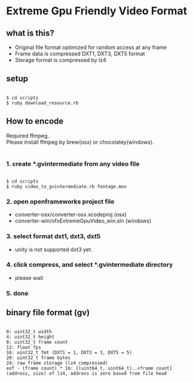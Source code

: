# Extreme Gpu Friendly Video Format

## what is this?
- Original file format optimized for random access at any frame
- Frame data is compressed DXT1, DXT3, DXT5 format
- Storage format is compressed by lz4

## setup

```

$ cd scripts
$ ruby download_resource.rb

```

## How to encode
Required ffmpeg.<br>
Please install ffmpeg by brew(osx) or chocolatey(windows).<br>
<br>

### 1. create \*.gvintermediate from any video file

```

$ cd scripts
$ ruby video_to_gvintermediate.rb footage.mov

```

### 2. open openframeworks project file
- converter-osx/converter-osx.xcodeproj  (osx)
- converter-win/ofxExtremeGpuVideo_win.sln (windows)

### 3. select format dxt1, dxt3, dxt5
- unity is not supported dxt3 yet.

### 4. click compress, and select \*.gvintermediate directory
- please wait

### 5. done

## binary file format (gv)

```

0: uint32_t width
4: uint32_t height
8: uint32_t frame count
12: float fps
16: uint32_t fmt (DXT1 = 1, DXT3 = 3, DXT5 = 5)
20: uint32_t frame bytes
24: raw frame storage (lz4 compressed)
eof - (frame count) * 16: [(uint64_t, uint64_t)..<frame count] (address, size) of lz4, address is zero based from file head

```
